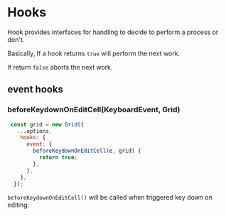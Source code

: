 # Hooks

Hook provides interfaces for handling to decide to perform a process or don't.
  
Basically, If a hook returns `true` will perform the next work. 

If return `false` aborts the next work.

## event hooks 

###  beforeKeydownOnEditCell(KeyboardEvent, Grid)

```js 
 const grid = new Grid({
   ...options, 
    hooks: {
      event: {
        beforeKeydownOnEditCell(e, grid) {
          return true;
        },
      },
    },
  });
```

`beforeKeydownOnEditCell()` will be called when triggered key down on editing. 

